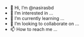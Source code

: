 - 👋 Hi, I’m @nasirasbd
- 👀 I’m interested in ...
- 🌱 I’m currently learning ...
- 💞️ I’m looking to collaborate on ...
- 📫 How to reach me ...

<!---
nasirasbd/nasirasbd is a ✨ special ✨ repository because its `README.md` (this file) appears on your GitHub profile.
You can click the Preview link to take a look at your changes.
--->
